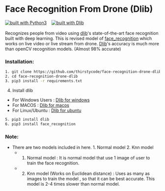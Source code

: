 # Face Recognition From Drone (Dlib)
[![built with Python3](https://img.shields.io/badge/built%20with-Python3-red.svg)](https://www.python.org/)      &nbsp;&nbsp;   [![built with Dlib](https://img.shields.io/badge/build%20with-dlib-green.svg)](http://dlib.net/) 
<br><br>
Recognizes people from video using [dlib](http://dlib.net/)'s state-of-the-art face recognition
built with deep learning. This is revised model of [face_recognition](https://github.com/ageitgey/face_recognition) which works on live video or live stream from drone. [Dlib](http://dlib.net/)'s accuracy is much more than openCV recognition models. (Almost 98% accurate)

### Installation:
```bash
1. git clone https://github.com/thirstycode/face-recognition-drone-dlib/
2. cd face-recognition-drone-dlib
3. pip3 install -r requirements.txt
```
4. Install dlib
  - For Windows Users : [Dlib for windows](https://www.learnopencv.com/install-dlib-on-windows/)
  - For MACOS : [Dlib for macos](https://www.learnopencv.com/install-dlib-on-macos/)
  - For Linux/Ubuntu : [Dlib for ubuntu](https://www.learnopencv.com/install-dlib-on-ubuntu/)
  ```bash
5. pip3 install dlib
6. pip3 install face_recognition
```
### Note:
  - There are two models included in here. 1. Normal model 2. Knn model
    - 1. Normal model : It is normal model that use 1 image of user to train the face recognition.
    - 2. Knn model (Works on Euclidean distance) : Uses as many as images to train the model , so that it can be best accurate. This model is 2-4 times slower than normal model.
